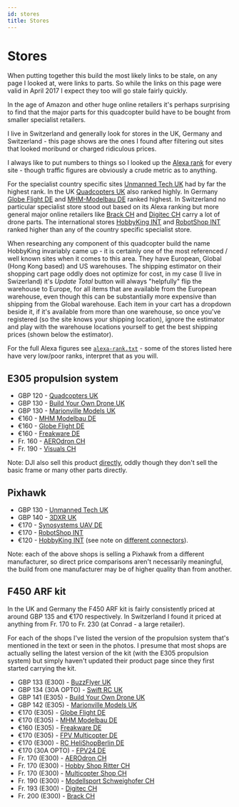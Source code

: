 ```yaml
---
id: stores
title: Stores
---
```


Stores
======

When putting together this build the most likely links to be stale, on any page I looked at, were links to parts. So while the links on this page were valid in April 2017 I expect they too will go stale fairly quickly.

In the age of Amazon and other huge online retailers it's perhaps surprising to find that the major parts for this quadcopter build have to be bought from smaller specialist retailers.

I live in Switzerland and generally look for stores in the UK, Germany and Switzerland - this page shows are the ones I found after filtering out sites that looked moribund or charged ridiculous prices.

I always like to put numbers to things so I looked up the [Alexa rank](http://www.alexa.com/siteinfo) for every site - though traffic figures are obviously a crude metric as to anything.

For the specialist country specific sites [Unmanned Tech UK](https://www.unmannedtechshop.co.uk/) had by far the highest rank. In the UK [Quadcopters UK](http://www.quadcopters.co.uk/) also ranked highly. In Germany [Globe Flight DE](http://www.globe-flight.de/) and [MHM-Modelbau DE](https://www.mhm-modellbau.de/) ranked highest. In Switzerland no particular specialist store stood out based on its Alexa ranking but more general major online retailers like [Brack CH](https://www.brack.ch/) and [Digitec CH](https://www.digitec.ch/) carry a lot of drone parts. The international stores [HobbyKing INT](https://hobbyking.com) and [RobotShop INT](http://www.robotshop.com/eu/en/) ranked higher than any of the country specific specialist store.

When researching any component of this quadcopter build the name HobbyKing invariably came up - it is certainly one of the most referenced / well known sites when it comes to this area. They have European, Global (Hong Kong based) and US warehouses. The shipping estimator on their shopping cart page oddly does not optimize for cost, in my case (I live in Swizerland) it's _Update Total_ button will always "helpfully" flip the warehouse to Europe, for all items that are available from the European warehouse, even though this can be substantially more expensive than shipping from the Global warehouse. Each item in your cart has a dropdown beside it, if it's available from more than one warehouse, so once you've registered (so the site knows your shipping location), ignore the estimator and play with the warehouse locations yourself to get the best shipping prices (shown below the estimator).

For the full Alexa figures see [`alexa-rank.txt`](alexa-rank.txt) - some of the stores listed here have very low/poor ranks, interpret that as you will.

E305 propulsion system
----------------------

* GBP 120 - [Quadcopters UK](http://www.quadcopters.co.uk/dji-e305-tuned-propulsion-4-axis-full-set-2140-p.asp)
* GBP 130 - [Build Your Own Drone UK](https://www.buildyourowndrone.co.uk/dji-e305-tuned-propulsion-system-quadcopter)
* GBP 130 - [Marionville Models UK](https://www.marionvillemodels.com/products/dji-e305-tuned-propulsion-system-4-motor-esc-3-pair-props-accessories?variant=7427382147)
* &euro;160 - [MHM Modelbau DE](https://www.mhm-modellbau.de/part-CP.EP.003000.php)
* &euro;160 - [Globe Flight DE](http://www.globe-flight.de/DJI-E305-Tuningset-4S-fuer-Quadrokopter?ref=dof)
* &euro;160 - [Freakware DE](https://www.freakware.de/p/dji-e305-antriebsset-copter-4axes-dji-innovations-djii011178-a138988.htm?slpos=a1-2673063)
* Fr. 160 - [AEROdron CH](https://www.estore.ch/flying-platforms/accessories/flame-wheel-accessoires/1336/e305-4x-motor/esc-3-pair-propeller-accessories-pack)
* Fr. 190 - [Visuals CH](http://www.visuals-switzerland.net/en/drone-camera-accesorry/109921-dji-dji-e305-4xmotor-4xmotor-esc-3xpair-props-accessories.html)

Note: DJI also sell this product [directly](http://store.dji.com/product/e305-4), oddly though they don't sell the basic frame or many other parts directly.

Pixhawk
-------

* GBP 130 - [Unmanned Tech UK](https://www.unmannedtechshop.co.uk/unmanned-pixhawk-autopilot-kit/)
* GBP 140 - [3DXR UK](https://www.3dxr.co.uk/product/pixhawk-1-v2-4-8-m8n-gps-power-brick/)
* &euro;170 - [Synosystems UAV DE](https://synosystems.de/de/kategorien/315-pix32-px4-246-pixhawk-flight-controller.html)
* &euro;170 - [RobotShop INT](http://www.robotshop.com/eu/en/radiolink-pixhawk-advanced-autopilot-se100-gps.html)
* &euro;120 - [HobbyKing INT](https://hobbyking.com/en_us/hkpilot32-autonomous-vehicle-32bit-control-set-w-power-module.html) (see note on [different connectors](parts.md#user-content-connector-note)).

Note: each of the above shops is selling a Pixhawk from a different manufacturer, so direct price comparisons aren't necessarily meaningful, the build from one manufacturer may be of higher quality than from another.

F450 ARF kit
------------

In the UK and Germany the F450 ARF kit is fairly consistently priced at around GBP 135 and &euro;170 respectively. In Switzerland I found it priced at anything from Fr. 170 to Fr. 230 (at Conrad - a large retailer).

For each of the shops I've listed the version of the propulsion system that's mentioned in the text or seen in the photos. I presume that most shops are actually selling the latest version of the kit (with the E305 propulsion system) but simply haven't updated their product page since they first started carrying the kit.

* GBP 133 (E300) - [BuzzFlyer UK](http://www.buzzflyer.co.uk/DJI-FlameWheel-F450-ARF-or-RTF__p-2165.aspx)
* GBP 134 (30A OPTO) - [Swift RC UK](http://www.swiftrc.co.uk/dji-f450-quadcopter-artf-kit-6318-p.asp)
* GBP 141 (E305) - [Build Your Own Drone UK](https://www.buildyourowndrone.co.uk/dji-f450-flame-wheel-e305-arf-kit-v2)
* GBP 142 (E305) - [Marionville Models UK](https://www.marionvillemodels.com/products/dji-f450-flamewheel-kit?variant=910590395)
* &euro;170 (E305) - [Globe Flight DE](http://www.globe-flight.de/DJI-NAZA-ARF-Kit-quadrocopter-Hobby-F450-E305)
* &euro;170 (E305) - [MHM Modelbau DE](https://www.mhm-modellbau.de/part-CP.MX.540005.php)
* &euro;160 (E305) - [Freakware DE](https://www.freakware.de/p/dji-flame-wheel-f450-quadrocopter-arf-dji-innovations-djii000370-a79909.htm)
* &euro;170 (E305) - [FPV Multicopter DE](https://www.fpv-multicopter.com/DJI-Flame-Wheel-F450-Set-inkl-2312-Motoren)
* &euro;170 (E300) - [RC HeliShopBerlin DE](http://www.helishop-berlin.de/Multikopter/DJI/DJI-Multikopter-Flame-Wheel-F450-ARF.htm?SessionId=&a=article&ProdNr=DJII000370&p=1398)
* &euro;170 (30A OPTO) - [FPV24 DE](https://www.fpv24.com/de/dji/dji-flame-wheel-f450-arf-kit)
* Fr. 170 (E300) - [AEROdron CH](https://www.estore.ch/flying-platforms/flame-wheel/1302/flame-wheel-f450-arf-kit-with-motors-esc-propeller)
* Fr. 170 (E300) - [Hobby Shop Ritter CH](https://www.hobbyshop-ritter.ch/flamewheel-f450-p-11007.html)
* Fr. 170 (E300) - [Multicopter Shop CH](http://multicopter-shop.ch/index.php/kategorien/product/view/1/33)
* Fr. 190 (E300) - [Modellsport Schweighofer CH](https://www.der-schweighofer.ch/DJI-F450-Quadrocopter-ARTF-a103593)
* Fr. 193 (E300) - [Digitec CH](https://www.digitec.ch/de/s1/product/dji-quadcopter-flame-wheel-f450-arf-rc-drohne-5806029)
* Fr. 200 (E300) - [Brack CH](https://www.brack.ch/dji-flame-wheel-f450-arf-255131)
